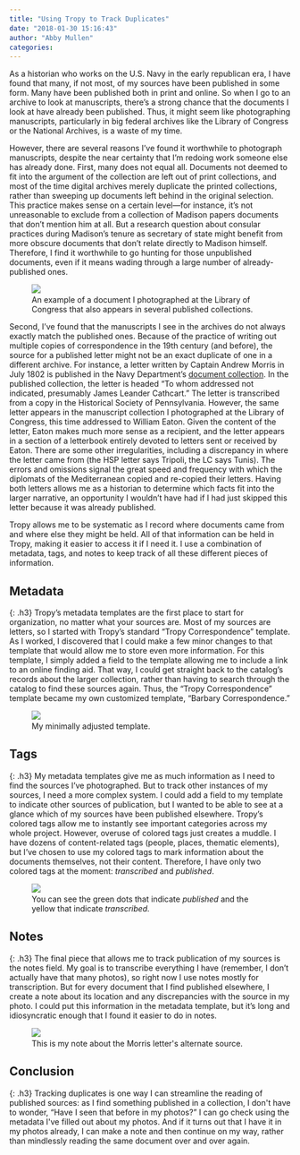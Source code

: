```yaml
---
title: "Using Tropy to Track Duplicates"
date: "2018-01-30 15:16:43"
author: "Abby Mullen"
categories:
---
```


As a historian who works on the U.S. Navy in the early republican era, I have found that many, if not most, of my sources have been published in some form. Many have been published both in print and online. So when I go to an archive to look at manuscripts, there’s a strong chance that the documents I look at have already been published. Thus, it might seem like photographing manuscripts, particularly in big federal archives like the Library of Congress or the National Archives, is a waste of my time.

However, there are several reasons I’ve found it worthwhile to photograph manuscripts, despite the near certainty that I’m redoing work someone else has already done. First, many does not equal all. Documents not deemed to fit into the argument of the collection are left out of print collections, and most of the time digital archives merely duplicate the printed collections, rather than sweeping up documents left behind in the original selection. This practice makes sense on a certain level&mdash;for instance, it’s not unreasonable to exclude from a collection of Madison papers documents that don’t mention him at all. But a research question about consular practices during Madison’s tenure as secretary of state might benefit from more obscure documents that don’t relate directly to Madison himself. Therefore, I find it worthwhile to go hunting for those unpublished documents, even if it means wading through a large number of already-published ones.

<figure>
  <img srcset="/assets/images/blog/2018/01/IMG_7006.jpg 1x, /assets/images/blog/2018/01/IMG_7006@2x.jpg 2x" src="/assets/images/blog/2018/01/IMG_7006.jpg">
  <figcaption>An example of a document I photographed at the Library of Congress that also appears in several published collections.</figcaption>
</figure>

Second, I’ve found that the manuscripts I see in the archives do not always exactly match the published ones. Because of the practice of writing out multiple copies of correspondence in the 19th century (and before), the source for a published letter might not be an exact duplicate of one in a different archive. For instance, a letter written by Captain Andrew Morris in July 1802 is published in the Navy Department’s [document collection](http://www.ibiblio.org/anrs/barbary.html). In the published collection, the letter is headed “To whom addressed not indicated, presumably James Leander Cathcart.” The letter is transcribed from a copy in the Historical Society of Pennsylvania. However, the same letter appears in the manuscript collection I photographed at the Library of Congress, this time addressed to William Eaton. Given the content of the letter, Eaton makes much more sense as a recipient, and the letter appears in a section of a letterbook entirely devoted to letters sent or received by Eaton. There are some other irregularities, including a discrepancy in where the letter came from (the HSP letter says Tripoli, the LC says Tunis). The errors and omissions signal the great speed and frequency with which the diplomats of the Mediterranean copied and re-copied their letters. Having both letters allows me as a historian to determine which facts fit into the larger narrative, an opportunity I wouldn’t have had if I had just skipped this letter because it was already published.

Tropy allows me to be systematic as I record where documents came from and where else they might be held. All of that information can be held in Tropy, making it easier to access it if I need it. I use a combination of metadata, tags, and notes to keep track of all these different pieces of information.

## Metadata
{: .h3}
Tropy’s metadata templates are the first place to start for organization, no matter what your sources are. Most of my sources are letters, so I started with Tropy’s standard “Tropy Correspondence” template. As I worked, I discovered that I could make a few minor changes to that template that would allow me to store even more information. For this template, I simply added a field to the template allowing me to include a link to an online finding aid. That way, I could get straight back to the catalog’s records about the larger collection, rather than having to search through the catalog to find these sources again. Thus, the “Tropy Correspondence” template became my own customized template, “Barbary Correspondence.”

<figure>
  <img srcset="/assets/images/blog/2018/01/template.png 1x, /assets/images/blog/2018/01/template@2x.png 2x" src="/assets/images/blog/2018/01/template.png">
  <figcaption>My minimally adjusted template.</figcaption>
</figure>

## Tags
{: .h3}
My metadata templates give me as much information as I need to find the sources I’ve photographed. But to track other instances of my sources, I need a more complex system. I could add a field to my template to indicate other sources of publication, but I wanted to be able to see at a glance which of my sources have been published elsewhere. Tropy’s colored tags allow me to instantly see important categories across my whole project. However, overuse of colored tags just creates a muddle. I have dozens of content-related tags (people, places, thematic elements), but I’ve chosen to use my colored tags to mark information about the documents themselves, not their content. Therefore, I have only two colored tags at the moment: <em>transcribed</em> and <em>published</em>.

<figure>
  <img srcset="/assets/images/blog/2018/01/tag-colors.png 1x, /assets/images/blog/2018/01/tag-colors@2x.png 2x" src="/assets/images/blog/2018/01/tag-colors.png" class="border">
  <figcaption>You can see the green dots that indicate <em>published</em> and the yellow that indicate <em>transcribed.</em></figcaption>
</figure>

## Notes
{: .h3}
The final piece that allows me to track publication of my sources is the notes field. My goal is to transcribe everything I have (remember, I don’t actually have that many photos), so right now I use notes mostly for transcription. But for every document that I find published elsewhere, I create a note about its location and any discrepancies with the source in my photo. I could put this information in the metadata template, but it’s long and idiosyncratic enough that I found it easier to do in notes.

<figure>
  <img srcset="/assets/images/blog/2018/01/notes.png 1x, /assets/images/blog/2018/01/notes@2x.png 2x" src="/assets/images/blog/2018/01/notes.png" class="border">
  <figcaption>This is my note about the Morris letter's alternate source.</figcaption>
</figure>

## Conclusion
{: .h3}
Tracking duplicates is one way I can streamline the reading of published sources: as I find something published in a collection, I don't have to wonder, “Have I seen that before in my photos?” I can go check using the metadata I've filled out about my photos. And if it turns out that I have it in my photos already, I can make a note and then continue on my way, rather than mindlessly reading the same document over and over again.
